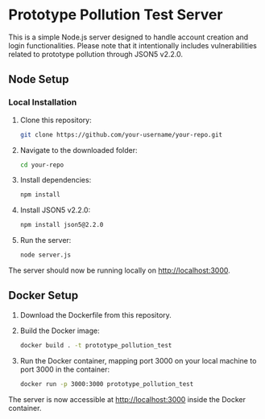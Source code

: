 # Prototype Pollution Test Server

This is a simple Node.js server designed to handle account creation and login functionalities. Please note that it intentionally includes vulnerabilities related to prototype pollution through JSON5 v2.2.0.

## Node Setup

### Local Installation

1. Clone this repository:
    ```bash
    git clone https://github.com/your-username/your-repo.git
    ```

2. Navigate to the downloaded folder:
    ```bash
    cd your-repo
    ```

3. Install dependencies:
    ```bash
    npm install
    ```

4. Install JSON5 v2.2.0:
    ```bash
    npm install json5@2.2.0
    ```

5. Run the server:
    ```bash
    node server.js
    ```

The server should now be running locally on [http://localhost:3000](http://localhost:3000).

## Docker Setup

1. Download the Dockerfile from this repository.

2. Build the Docker image:
    ```bash
    docker build . -t prototype_pollution_test
    ```

3. Run the Docker container, mapping port 3000 on your local machine to port 3000 in the container:
    ```bash
    docker run -p 3000:3000 prototype_pollution_test
    ```

The server is now accessible at [http://localhost:3000](http://localhost:3000) inside the Docker container.

